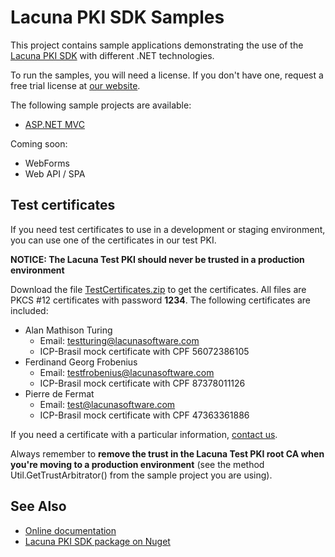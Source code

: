 Lacuna PKI SDK Samples
======================

This project contains sample applications demonstrating the use of the [Lacuna PKI SDK](https://www.lacunasoftware.com/en/products/pki_sdk)
with different .NET technologies.

To run the samples, you will need a license. If you don't have one, request a free trial license at
[our website](http://www.lacunasoftware.com/en/home/contact).

The following sample projects are available:

* [ASP.NET MVC](MVC/)

Coming soon:

* WebForms
* Web API / SPA

Test certificates
-----------------

If you need test certificates to use in a development or staging environment, you can
use one of the certificates in our test PKI.

**NOTICE: The Lacuna Test PKI should never be trusted in a production environment**

Download the file [TestCertificates.zip](TestCertificates.zip) to get the certificates. All files are PKCS #12 certificates with password **1234**. The following certificates are included:

* Alan Mathison Turing
    * Email: testturing@lacunasoftware.com
    * ICP-Brasil mock certificate with CPF 56072386105
* Ferdinand Georg Frobenius
    * Email: testfrobenius@lacunasoftware.com
    * ICP-Brasil mock certificate with CPF 87378011126
* Pierre de Fermat
    * Email: test@lacunasoftware.com
    * ICP-Brasil mock certificate with CPF 47363361886

If you need a certificate with a particular information, [contact us](http://support.lacunasoftware.com/).

Always remember to **remove the trust in the Lacuna Test PKI root CA when you're moving to a production environment** (see the method Util.GetTrustArbitrator() from the sample project you are using).

See Also
--------

* [Online documentation](http://pki.lacunasoftware.com/Help)
* [Lacuna PKI SDK package on Nuget](https://www.nuget.org/packages/Lacuna.Pki)
